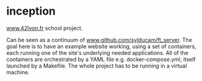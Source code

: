# inception

www.42lyon.fr school project.

Can be seen as a continuum of www.github.com/sylducam/ft_server. The goal here is to have an example website working, using a set of containers, each running one of the site's underlying needed applications. All of the containers are orchestrated by a YAML file e.g. docker-compose.yml, itself launched by a Makefile. The whole project has to be running in a virtual machine.
